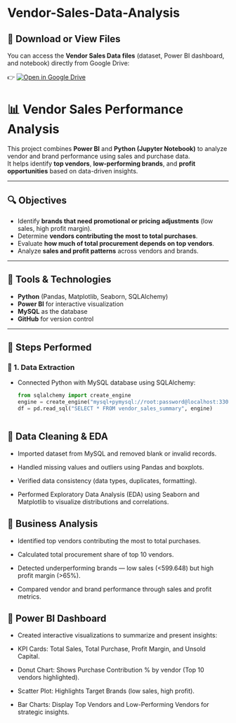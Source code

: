# Vendor-Sales-Data-Analysis


## 📂 Download or View Files  

You can access the **Vendor Sales Data files** (dataset, Power BI dashboard, and notebook) directly from Google Drive:  

👉 [![Open in Google Drive](https://img.shields.io/badge/Open%20in-Google%20Drive-blue?logo=googledrive)](https://drive.google.com/file/d/1MqDFrfIciNtRixvQ_JDPnmP-2BjDyJxG/view?usp=sharing)



# 📊 Vendor Sales Performance Analysis

This project combines **Power BI** and **Python (Jupyter Notebook)** to analyze vendor and brand performance using sales and purchase data.  
It helps identify **top vendors**, **low-performing brands**, and **profit opportunities** based on data-driven insights.

---

## 🔍 Objectives

- Identify **brands that need promotional or pricing adjustments** (low sales, high profit margin).
- Determine **vendors contributing the most to total purchases**.
- Evaluate **how much of total procurement depends on top vendors**.
- Analyze **sales and profit patterns** across vendors and brands.

---

## 🧠 Tools & Technologies

- **Python** (Pandas, Matplotlib, Seaborn, SQLAlchemy)
- **Power BI** for interactive visualization
- **MySQL** as the database
- **GitHub** for version control

---

## 🧰 Steps Performed

### 🔹 1. Data Extraction
- Connected Python with MySQL database using SQLAlchemy:
  ```python
  from sqlalchemy import create_engine
  engine = create_engine("mysql+pymysql://root:password@localhost:3306/inventory")
  df = pd.read_sql("SELECT * FROM vendor_sales_summary", engine)



## 🔹 Data Cleaning & EDA

- Imported dataset from MySQL and removed blank or invalid records.

- Handled missing values and outliers using Pandas and boxplots.

- Verified data consistency (data types, duplicates, formatting).

- Performed Exploratory Data Analysis (EDA) using Seaborn and Matplotlib to visualize distributions and correlations.

## 🔹 Business Analysis

- Identified top vendors contributing the most to total purchases.

- Calculated total procurement share of top 10 vendors.

- Detected underperforming brands — low sales (<599.648) but high profit margin (>65%).

- Compared vendor and brand performance through sales and profit metrics.

## 🔹 Power BI Dashboard

- Created interactive visualizations to summarize and present insights:

- KPI Cards: Total Sales, Total Purchase, Profit Margin, and Unsold Capital.

- Donut Chart: Shows Purchase Contribution % by vendor (Top 10 vendors highlighted).

- Scatter Plot: Highlights Target Brands (low sales, high profit).

- Bar Charts: Display Top Vendors and Low-Performing Vendors for strategic insights.
